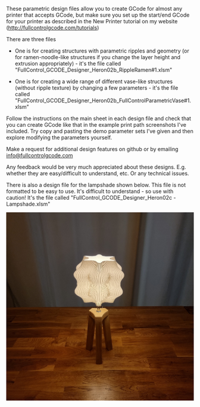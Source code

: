 These parametric design files allow you to create GCode for almost any printer that accepts GCode, but make sure you set up the start/end GCode for your printer as described in the New Printer tutorial on my website (http://fullcontrolgcode.com/tutorials) 

There are three files

 - One is for creating structures with parametric ripples and geometry (or for ramen-noodle-like structures if you change the layer height and extrusion appropriately) - it's the file called "FullControl_GCODE_Designer_Heron02b_RippleRamen#1.xlsm"

 - One is for creating a wide range of different vase-like structures (without ripple texture) by changing a few parameters - it's the file called "FullControl_GCODE_Designer_Heron02b_FullControlParametricVase#1.xlsm"

Follow the instructions on the main sheet in each design file and check that you can create GCode like that in the example print path screenshots I've included.
Try copy and pasting the demo parameter sets I’ve given and then explore modifying the parameters yourself.

Make a request for additional design features on github or by emailing info@fullcontrolgcode.com

Any feedback would be very much appreciated about these designs. E.g. whether they are easy/difficult to understand, etc. Or any technical issues.

There is also a design file for the lampshade shown below. This file is not formatted to be easy to use. It's difficult to understand - so use with caution! It's the file called "FullControl_GCODE_Designer_Heron02c - Lampshade.xlsm"

<kbd><img src="https://github.com/AndyGlx/Images/blob/master/Lampshade.jpg" /></kbd>

